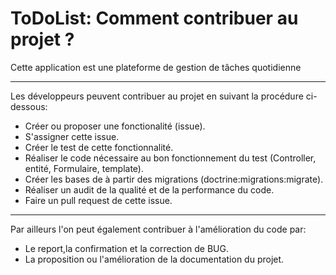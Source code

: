 ToDoList: Comment contribuer au projet ?
======================================

Cette application est une plateforme de gestion de tâches quotidienne

-----------------

Les développeurs peuvent contribuer au projet en suivant la procédure ci-dessous:
* Créer ou proposer une fonctionalité (issue).
* S'assigner cette issue.
* Créer le test de cette fonctionnalité.
* Réaliser le code nécessaire au bon fonctionnement du test (Controller, entité, Formulaire, template).
* Créer les bases de à partir des migrations (doctrine:migrations:migrate).
* Réaliser un audit de la qualité et de la performance du code.
* Faire un pull request de cette issue.
-----------------

Par ailleurs l'on peut également contribuer à l'amélioration du code par:
* Le report,la confirmation et la correction de BUG.
* La proposition ou l'amélioration de la documentation du projet.
